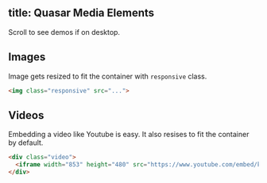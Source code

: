 title: Quasar Media Elements
---
Scroll to see demos if on desktop.

## Images
<input type="hidden" data-demo="images">

Image gets resized to fit the container with `responsive` class.

``` html
<img class="responsive" src="...">
```

## Videos
<input type="hidden" data-demo="videos">

Embedding a video like Youtube is easy. It also resises to fit the container by default.
``` html
<div class="video">
  <iframe width="853" height="480" src="https://www.youtube.com/embed/k3_tw44QsZQ?rel=0" frameborder="0" allowfullscreen></iframe>
</div>
```

